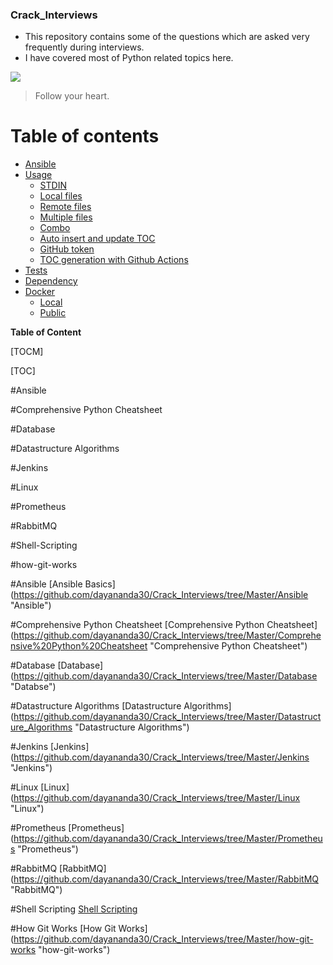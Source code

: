 ### Crack_Interviews

- This repository contains some of the questions which are asked very frequently during interviews.
- I have covered most of Python related topics here.  


![](https://pandao.github.io/editor.md/examples/images/4.jpg)
> Follow your heart.

Table of contents
=================

<!--ts-->
   * [Ansible](#[installation](#Ansible))
   * [Usage](#usage)
      * [STDIN](#stdin)
      * [Local files](#local-files)
      * [Remote files](#remote-files)
      * [Multiple files](#multiple-files)
      * [Combo](#combo)
      * [Auto insert and update TOC](#auto-insert-and-update-toc)
      * [GitHub token](#github-token)
      * [TOC generation with Github Actions](#toc-generation-with-github-actions)
   * [Tests](#tests)
   * [Dependency](#dependency)
   * [Docker](#docker)
     * [Local](#local)
     * [Public](#public)
<!--te-->



**Table of Content**

[TOCM]

[TOC]

#Ansible

#Comprehensive Python Cheatsheet

#Database

#Datastructure Algorithms

#Jenkins

#Linux

#Prometheus

#RabbitMQ

#Shell-Scripting

#how-git-works

#Ansible [Ansible Basics]
(https://github.com/dayananda30/Crack_Interviews/tree/Master/Ansible "Ansible")

#Comprehensive Python Cheatsheet [Comprehensive Python Cheatsheet]
(https://github.com/dayananda30/Crack_Interviews/tree/Master/Comprehensive%20Python%20Cheatsheet "Comprehensive Python Cheatsheet")

#Database [Database]
(https://github.com/dayananda30/Crack_Interviews/tree/Master/Database "Databse")

#Datastructure Algorithms [Datastructure Algorithms]
(https://github.com/dayananda30/Crack_Interviews/tree/Master/Datastructure_Algorithms "Datastructure Algorithms")

#Jenkins [Jenkins]
(https://github.com/dayananda30/Crack_Interviews/tree/Master/Jenkins "Jenkins")

#Linux [Linux]
(https://github.com/dayananda30/Crack_Interviews/tree/Master/Linux "Linux")

#Prometheus [Prometheus]
(https://github.com/dayananda30/Crack_Interviews/tree/Master/Prometheus "Prometheus")

#RabbitMQ [RabbitMQ]
(https://github.com/dayananda30/Crack_Interviews/tree/Master/RabbitMQ "RabbitMQ")

#Shell Scripting 
[Shell Scripting](https://github.com/dayananda30/Crack_Interviews/tree/Master/Shell-Scripting "Shell Scripting")

#How Git Works [How Git Works]
(https://github.com/dayananda30/Crack_Interviews/tree/Master/how-git-works "how-git-works")

